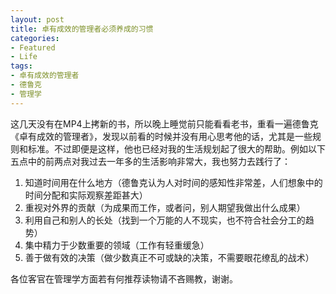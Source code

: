 ```yaml
---
layout: post
title: 卓有成效的管理者必须养成的习惯
categories:
- Featured
- Life
tags:
- 卓有成效的管理者
- 德鲁克
- 管理学
---
```


这几天没有在MP4上拷新的书，所以晚上睡觉前只能看看老书，重看一遍德鲁克《卓有成效的管理者》，发现以前看的时候并没有用心思考他的话，尤其是一些规则和标准。不过即便是这样，他也已经对我的生活规划起了很大的帮助。例如以下五点中的前两点对我过去一年多的生活影响非常大，我也努力去践行了：

1. 知道时间用在什么地方（德鲁克认为人对时间的感知性非常差，人们想象中的时间分配和实际观察差距甚大）
2. 重视对外界的贡献（为成果而工作，或者问，别人期望我做出什么成果）
3. 利用自己和别人的长处（找到一个万能的人不现实，也不符合社会分工的趋势）
4. 集中精力于少数重要的领域（工作有轻重缓急）
5. 善于做有效的决策（做少数真正不可或缺的决策，不需要眼花缭乱的战术）

各位客官在管理学方面若有何推荐读物请不吝赐教，谢谢。

